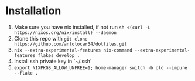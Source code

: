 # Installation

1. Make sure you have nix installed, if not run `sh <(curl -L https://nixos.org/nix/install) --daemon`
2. Clone this repo with `git clone https://github.com/antotocar34/dotfiles.git`
3. `nix --extra-experimental-features nix-command --extra-experimental-features flakes develop .`
4. Install ssh private key in `~/.ssh' 
5. `export NIXPKGS_ALLOW_UNFREE=1; home-manager switch -b old --impure --flake .`
